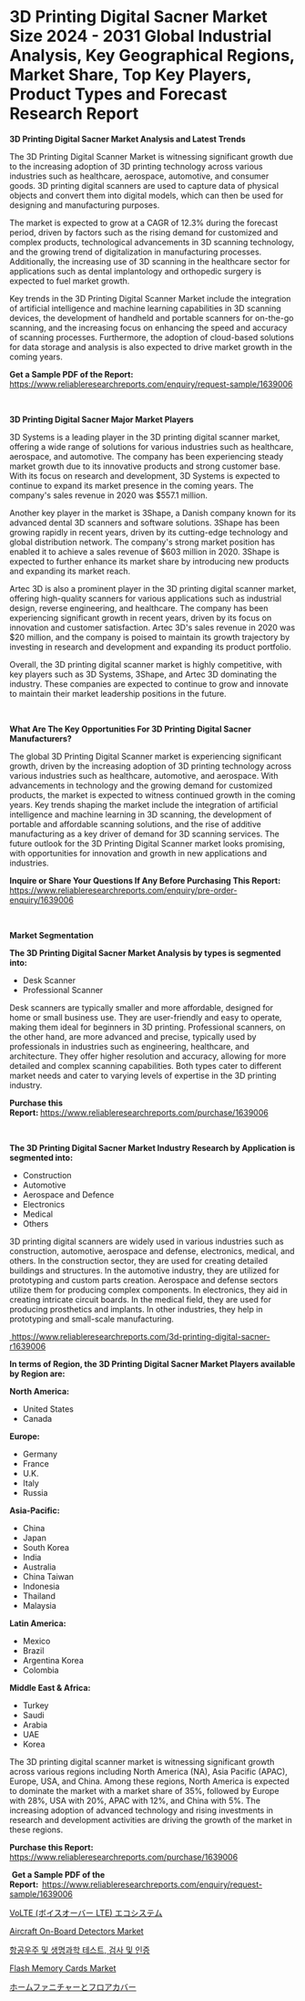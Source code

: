 <p><h1>3D Printing Digital Sacner Market Size 2024 - 2031 Global Industrial Analysis, Key Geographical Regions, Market Share, Top Key Players, Product Types and Forecast Research Report</h1></p><p><strong>3D Printing Digital Sacner Market Analysis and Latest Trends</strong></p>
<p><p>The 3D Printing Digital Scanner Market is witnessing significant growth due to the increasing adoption of 3D printing technology across various industries such as healthcare, aerospace, automotive, and consumer goods. 3D printing digital scanners are used to capture data of physical objects and convert them into digital models, which can then be used for designing and manufacturing purposes. </p><p>The market is expected to grow at a CAGR of 12.3% during the forecast period, driven by factors such as the rising demand for customized and complex products, technological advancements in 3D scanning technology, and the growing trend of digitalization in manufacturing processes. Additionally, the increasing use of 3D scanning in the healthcare sector for applications such as dental implantology and orthopedic surgery is expected to fuel market growth.</p><p>Key trends in the 3D Printing Digital Scanner Market include the integration of artificial intelligence and machine learning capabilities in 3D scanning devices, the development of handheld and portable scanners for on-the-go scanning, and the increasing focus on enhancing the speed and accuracy of scanning processes. Furthermore, the adoption of cloud-based solutions for data storage and analysis is also expected to drive market growth in the coming years.</p></p>
<p><strong>Get a Sample PDF of the Report:&nbsp;</strong> <a href="https://www.reliableresearchreports.com/enquiry/request-sample/1639006">https://www.reliableresearchreports.com/enquiry/request-sample/1639006</a></p>
<p>&nbsp;</p>
<p><strong>3D Printing Digital Sacner Major Market Players</strong></p>
<p><p>3D Systems is a leading player in the 3D printing digital scanner market, offering a wide range of solutions for various industries such as healthcare, aerospace, and automotive. The company has been experiencing steady market growth due to its innovative products and strong customer base. With its focus on research and development, 3D Systems is expected to continue to expand its market presence in the coming years. The company's sales revenue in 2020 was $557.1 million.</p><p>Another key player in the market is 3Shape, a Danish company known for its advanced dental 3D scanners and software solutions. 3Shape has been growing rapidly in recent years, driven by its cutting-edge technology and global distribution network. The company's strong market position has enabled it to achieve a sales revenue of $603 million in 2020. 3Shape is expected to further enhance its market share by introducing new products and expanding its market reach.</p><p>Artec 3D is also a prominent player in the 3D printing digital scanner market, offering high-quality scanners for various applications such as industrial design, reverse engineering, and healthcare. The company has been experiencing significant growth in recent years, driven by its focus on innovation and customer satisfaction. Artec 3D's sales revenue in 2020 was $20 million, and the company is poised to maintain its growth trajectory by investing in research and development and expanding its product portfolio.</p><p>Overall, the 3D printing digital scanner market is highly competitive, with key players such as 3D Systems, 3Shape, and Artec 3D dominating the industry. These companies are expected to continue to grow and innovate to maintain their market leadership positions in the future.</p></p>
<p>&nbsp;</p>
<p><strong>What Are The Key Opportunities For 3D Printing Digital Sacner Manufacturers?</strong></p>
<p><p>The global 3D Printing Digital Scanner market is experiencing significant growth, driven by the increasing adoption of 3D printing technology across various industries such as healthcare, automotive, and aerospace. With advancements in technology and the growing demand for customized products, the market is expected to witness continued growth in the coming years. Key trends shaping the market include the integration of artificial intelligence and machine learning in 3D scanning, the development of portable and affordable scanning solutions, and the rise of additive manufacturing as a key driver of demand for 3D scanning services. The future outlook for the 3D Printing Digital Scanner market looks promising, with opportunities for innovation and growth in new applications and industries.</p></p>
<p><strong>Inquire or Share Your Questions If Any Before Purchasing This Report:</strong> <a href="https://www.reliableresearchreports.com/enquiry/pre-order-enquiry/1639006">https://www.reliableresearchreports.com/enquiry/pre-order-enquiry/1639006</a></p>
<p>&nbsp;</p>
<p><strong>Market Segmentation</strong></p>
<p><strong>The 3D Printing Digital Sacner Market Analysis by types is segmented into:</strong></p>
<p><ul><li>Desk Scanner</li><li>Professional Scanner</li></ul></p>
<p><p>Desk scanners are typically smaller and more affordable, designed for home or small business use. They are user-friendly and easy to operate, making them ideal for beginners in 3D printing. Professional scanners, on the other hand, are more advanced and precise, typically used by professionals in industries such as engineering, healthcare, and architecture. They offer higher resolution and accuracy, allowing for more detailed and complex scanning capabilities. Both types cater to different market needs and cater to varying levels of expertise in the 3D printing industry.</p></p>
<p><strong>Purchase this Report:&nbsp;</strong><a href="https://www.reliableresearchreports.com/purchase/1639006">https://www.reliableresearchreports.com/purchase/1639006</a></p>
<p>&nbsp;</p>
<p><strong>The 3D Printing Digital Sacner Market Industry Research by Application is segmented into:</strong></p>
<p><ul><li>Construction</li><li>Automotive</li><li>Aerospace and Defence</li><li>Electronics</li><li>Medical</li><li>Others</li></ul></p>
<p><p>3D printing digital scanners are widely used in various industries such as construction, automotive, aerospace and defense, electronics, medical, and others. In the construction sector, they are used for creating detailed buildings and structures. In the automotive industry, they are utilized for prototyping and custom parts creation. Aerospace and defense sectors utilize them for producing complex components. In electronics, they aid in creating intricate circuit boards. In the medical field, they are used for producing prosthetics and implants. In other industries, they help in prototyping and small-scale manufacturing.</p></p>
<p><a href="https://www.reliableresearchreports.com/3d-printing-digital-sacner-r1639006">&nbsp;https://www.reliableresearchreports.com/3d-printing-digital-sacner-r1639006</a></p>
<p><strong>In terms of Region, the 3D Printing Digital Sacner Market Players available by Region are:</strong></p>
<p>
    <p> <strong> North America: </strong>
        <ul>
            <li>United States</li>
            <li>Canada</li>
        </ul>
        </p> 
    <p> <strong> Europe: </strong>
        <ul>
            <li>Germany</li>
            <li>France</li>
            <li>U.K.</li>
            <li>Italy</li>
            <li>Russia</li>
        </ul>
        </p> 
    <p> <strong> Asia-Pacific: </strong>
        <ul>
            <li>China</li>
            <li>Japan</li>
            <li>South Korea</li>
            <li>India</li>
            <li>Australia</li>
            <li>China Taiwan</li>
            <li>Indonesia</li>
            <li>Thailand</li>
            <li>Malaysia</li>
        </ul>
        </p> 
    <p> <strong> Latin America: </strong>
        <ul>
            <li>Mexico</li>
            <li>Brazil</li>
            <li>Argentina Korea</li>
            <li>Colombia</li>
        </ul>
        </p> 
    <p> <strong> Middle East & Africa: </strong>
        <ul>
            <li>Turkey</li>
            <li>Saudi</li>
            <li>Arabia</li>
            <li>UAE</li>
            <li>Korea</li>
        </ul>
    </p>
    </p>
<p><p>The 3D printing digital scanner market is witnessing significant growth across various regions including North America (NA), Asia Pacific (APAC), Europe, USA, and China. Among these regions, North America is expected to dominate the market with a market share of 35%, followed by Europe with 28%, USA with 20%, APAC with 12%, and China with 5%. The increasing adoption of advanced technology and rising investments in research and development activities are driving the growth of the market in these regions.</p></p>
<p><strong>Purchase this Report: </strong><a href="https://www.reliableresearchreports.com/purchase/1639006">https://www.reliableresearchreports.com/purchase/1639006</a></p>
<p>&nbsp;<strong>Get a Sample PDF of the Report:&nbsp;&nbsp;</strong><a href="https://www.reliableresearchreports.com/enquiry/request-sample/1639006">https://www.reliableresearchreports.com/enquiry/request-sample/1639006</a></p>
<p><strong></strong></p>
<p><p><a href="https://github.com/LuzHills1972/Market-Research-Report-List-1/blob/main/323463593502.md">VoLTE (ボイスオーバー LTE) エコシステム</a></p><p><a href="https://github.com/Sherrillcrooksxa8i18ucf2m/Market-Research-Report-List-2/blob/main/aircraft-on-board-detectors-market.md">Aircraft On-Board Detectors Market</a></p><p><a href="https://github.com/GabrielBlanda5656/Market-Research-Report-List-1/blob/main/613153782968.md">항공우주 및 생명과학 테스트, 검사 및 인증</a></p><p><a href="https://issuu.com/reportprime-2/docs/flash-memory-cards-market-size-2030.pptx">Flash Memory Cards Market</a></p><p><a href="https://github.com/dzy793153605/Market-Research-Report-List-2/blob/main/673291193503.md">ホームファニチャーとフロアカバー</a></p></p>